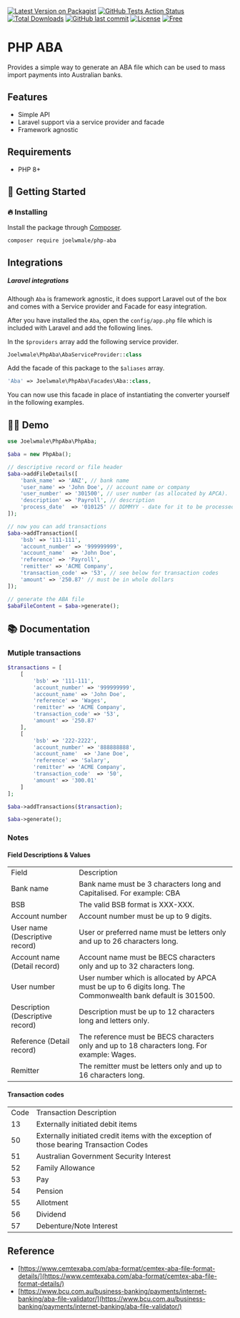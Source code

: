 <a name="top"></a>
[![Latest Version on Packagist](https://img.shields.io/packagist/v/joelwmale/php-aba.svg?style=flat-square)](https://packagist.org/packages/joelwmale/php-aba)
[![GitHub Tests Action Status](https://img.shields.io/github/actions/workflow/status/joelwmale/php-aba/tests.yml?branch=master&label=Tests)](https://github.com/joelwmale/php-aba/actions?query=workflow%3ATests+branch%3Amaster)
[![Total Downloads](https://img.shields.io/packagist/dt/joelwmale/php-aba.svg?style=flat-square)](https://packagist.org/packages/joelwmale/php-aba)
[![GitHub last commit](https://img.shields.io/github/last-commit/joelwmale/php-aba)](#)
[![License](https://poser.pugx.org/joelwmale/php-aba/license.svg)](https://packagist.org/packages/joelwmale/php-aba)
[![Free](https://img.shields.io/badge/free_for_non_commercial_use-brightgreen)](#-license)

# PHP ABA

Provides a simple way to generate an ABA file which can be used to mass import payments into Australian banks.

## Features

- Simple API
- Laravel support via a service provider and facade
- Framework agnostic

## Requirements

- PHP 8+

## 🚀 Getting Started
### 🔥 Installing

Install the package through [Composer](http://getcomposer.org/).

`composer require joelwmale/php-aba`

## Integrations

##### Laravel integrations
Although `Aba` is framework agnostic, it does support Laravel out of the box and comes with a Service provider and Facade for easy integration.

After you have installed the `Aba`, open the `config/app.php` file which is included with Laravel and add the following lines.

In the `$providers` array add the following service provider.

```php
Joelwmale\PhpAba\AbaServiceProvider::class
```

Add the facade of this package to the `$aliases` array.

```php
'Aba' => Joelwmale\PhpAba\Facades\Aba::class,
```

You can now use this facade in place of instantiating the converter yourself in the following examples.

## 🧑‍🍳 Demo

```php
use Joelwmale\PhpAba\PhpAba;

$aba = new PhpAba();

// descriptive record or file header
$aba->addFileDetails([
    'bank_name' => 'ANZ', // bank name
    'user_name' => 'John Doe', // account name or company
    'user_number' => '301500', // user number (as allocated by APCA).
    'description' => 'Payroll', // description
    'process_date'  => '010125' // DDMMYY - date for it to be processed by the bank
]);

// now you can add transactions
$aba->addTransaction([
    'bsb' => '111-111',
    'account_number' => '999999999',
    'account_name'  => 'John Doe',
    'reference' => 'Payroll',
    'remitter' => 'ACME Company',
    'transaction_code' => '53', // see below for transaction codes
    'amount' => '250.87' // must be in whole dollars
]);

// generate the ABA file
$abaFileContent = $aba->generate(); 
```

## 📚 Documentation

### Mutiple transactions
```php
$transactions = [
    [
        'bsb' => '111-111',
        'account_number' => '999999999',
        'account_name' => 'John Doe',
        'reference' => 'Wages',
        'remitter' => 'ACME Company',
        'transaction_code' => '53',
        'amount' => '250.87'
    ],
    [
        'bsb' => '222-2222',
        'account_number' => '888888888',
        'account_name'  => 'Jane Doe',
        'reference' => 'Salary',
        'remitter' => 'ACME Company',
        'transaction_code'  => '50',
        'amount' => '300.01'
    ]
];

$aba->addTransactions($transaction);

$aba->generate();
```

### Notes

#### Field Descriptions & Values

<table cellpadding="5" cellspacing="0">
    <tbody>
        <tr>
            <td>Field</td>
            <td>Description</td>
        </tr>
        <tr>
            <td>Bank name</td>
            <td>Bank name must be 3 characters long and Capitalised. For example: CBA</td>
        </tr>
        <tr>
            <td>BSB</td>
            <td>The valid BSB format is XXX-XXX.</td>
        </tr>
        <tr>
            <td>Account number</td>
            <td>Account number must be up to 9 digits.</td>
        </tr>
        <tr>
            <td>User name (Descriptive record)</td>
            <td>User or preferred name must be letters only and up to 26 characters long.</td>
        </tr>
        <tr>
            <td>Account name (Detail record)</td>
            <td>Account name must be BECS characters only and up to 32 characters long.</td>
        </tr>
        <tr>
            <td>User number</td>
            <td>User number which is allocated by APCA must be up to 6 digits long. The Commonwealth bank default is 301500.</td>
        </tr>
        <tr>
            <td>Description (Descriptive record)</td>
            <td>Description must be up to 12 characters long and letters only.</td>
        </tr>
        <tr>
            <td>Reference (Detail record)</td>
            <td>The reference must be BECS characters only and up to 18 characters long. For example: Wages.</td>
        </tr>
        <tr>
            <td>Remitter</td>
            <td>The remitter must be letters only and up to 16 characters long.</td>
        </tr>
    </tbody>
</table>

#### Transaction codes
<table cellpadding="5" cellspacing="0">
    <tbody>
        <tr>
            <td>Code</td>
            <td>Transaction Description</td>
        </tr>
        <tr>
            <td>13</td>
            <td>Externally initiated debit items</td>
        </tr>
        <tr>
            <td>50</td>
            <td>Externally initiated credit items with the exception of those bearing Transaction Codes</td>
        </tr>
        <tr>
            <td>51</td>
            <td>Australian Government Security Interest</td>
        </tr>
        <tr>
            <td>52</td>
            <td>Family Allowance</td>
        </tr>
        <tr>
            <td>53</td>
            <td>Pay</td>
        </tr>
        <tr>
            <td>54</td>
            <td>Pension</td>
        </tr>
        <tr>
            <td>55</td>
            <td>Allotment</td>
        </tr>
        <tr>
            <td>56</td>
            <td>Dividend</td>
        </tr>
        <tr>
            <td>57</td>
            <td>Debenture/Note Interest</td>
        </tr>
    </tbody>
</table>

## Reference
- [https://www.cemtexaba.com/aba-format/cemtex-aba-file-format-details/](https://www.cemtexaba.com/aba-format/cemtex-aba-file-format-details/)
- [https://www.bcu.com.au/business-banking/payments/internet-banking/aba-file-validator/](https://www.bcu.com.au/business-banking/payments/internet-banking/aba-file-validator/)